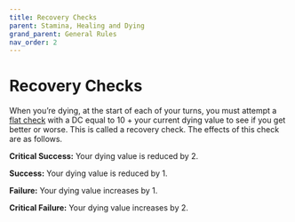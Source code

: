 ```yaml
---
title: Recovery Checks
parent: Stamina, Healing and Dying
grand_parent: General Rules
nav_order: 2
---
```


# Recovery Checks
When you’re dying, at the start of each of your turns, you must attempt a [flat check](https://stormchaserroleplaying.com/stormchaserRPG/General/Special/#flat-checks) with a DC equal to 10 + your current dying value to see if you get better or worse. This is called a recovery check. The effects of this check are as follows.

**Critical Success:** Your dying value is reduced by 2.

**Success:** Your dying value is reduced by 1.

**Failure:** Your dying value increases by 1.

**Critical Failure:** Your dying value increases by 2.
